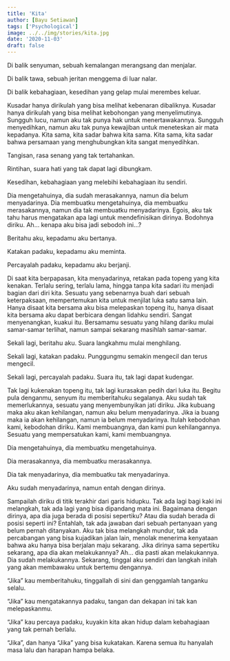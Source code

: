 ```yaml
---
title: 'Kita'
author: [Bayu Setiawan]
tags: ['Psychological']
image: ../../img/stories/kita.jpg
date: '2020-11-03'
draft: false
---
```


Di balik senyuman, sebuah kemalangan merangsang dan menjalar.

Di balik tawa, sebuah jeritan menggema di luar nalar.

Di balik kebahagiaan, kesedihan yang gelap mulai merembes keluar.

Kusadar hanya dirikulah yang bisa melihat kebenaran dibaliknya. Kusadar hanya dirikulah yang bisa melihat kebohongan yang menyelimutinya. Sungguh lucu, namun aku tak punya hak untuk menertawakannya. Sungguh menyedihkan, namun aku tak punya kewajiban untuk meneteskan air mata kepadanya. Kita sama, kita sadar bahwa kita sama. Kita sama, kita sadar bahwa persamaan yang menghubungkan kita sangat menyedihkan.

Tangisan, rasa senang yang tak tertahankan. 

Rintihan, suara hati yang tak dapat lagi dibungkam. 

Kesedihan, kebahagiaan yang melebihi kebahagiaan itu sendiri. 

Dia mengetahuinya, dia sudah merasakannya, namun dia belum menyadarinya. Dia membuatku mengetahuinya, dia membuatku merasakannya, namun dia tak membuatku menyadarinya. Egois, aku tak tahu harus mengatakan apa lagi untuk mendefinisikan dirinya. Bodohnya diriku. Ah… kenapa aku bisa jadi sebodoh ini…?

Beritahu aku, kepadamu aku bertanya.

Katakan padaku, kepadamu aku meminta.

Percayalah padaku, kepadamu aku berjanji.

Di saat kita berpapasan, kita menyadarinya, retakan pada topeng yang kita kenakan. Terlalu sering, terlalu lama, hingga tanpa kita sadari itu menjadi bagian dari diri kita. Sesuatu yang sebenarnya buah dari sebuah keterpaksaan, mempertemukan kita untuk menjilat luka satu sama lain. Hanya disaat kita bersama aku bisa melepaskan topeng itu, hanya disaat kita bersama aku dapat berbicara dengan lidahku sendiri. Sangat menyenangkan, kuakui itu. Bersamamu sesuatu yang hilang dariku mulai samar-samar terlihat, namun sampai sekarang masihlah samar-samar.

Sekali lagi, beritahu aku. Suara langkahmu mulai menghilang.

Sekali lagi, katakan padaku. Punggungmu semakin mengecil dan terus mengecil.

Sekali lagi, percayalah padaku. Suara itu, tak lagi dapat kudengar.

Tak lagi kukenakan topeng itu, tak lagi kurasakan pedih dari luka itu. Begitu pula denganmu, senyum itu memberitahuku segalanya. Aku sudah tak memerlukannya, sesuatu yang menyembunyikan jati diriku. Jika kubuang maka aku akan kehilangan, namun aku belum menyadarinya. Jika ia buang maka ia akan kehilangan, namun ia belum menyadarinya. Itulah kebodohan kami, kebodohan diriku. Kami membuangnya, dan kami pun kehilangannya. Sesuatu yang mempersatukan kami, kami membuangnya.

Dia mengetahuinya, dia membuatku mengetahuinya.

Dia merasakannya, dia membuatku merasakannya.

Dia tak menyadarinya, dia membuatku tak menyadarinya.

Aku sudah menyadarinya, namun entah dengan dirinya.

Sampailah diriku di titik terakhir dari garis hidupku. Tak ada lagi bagi kaki ini melangkah, tak ada lagi yang bisa dipandang mata ini. Bagaimana dengan dirinya, apa dia juga berada di posisi sepertiku? Atau dia sudah berada di posisi seperti ini? Entahlah, tak ada jawaban dari sebuah pertanyaan yang belum pernah ditanyakan. Aku tak bisa melangkah mundur, tak ada percabangan yang bisa kujadikan jalan lain, menolak menerima kenyataan bahwa aku hanya bisa berjalan maju sekarang. Jika dirinya sama sepertiku sekarang, apa dia akan melakukannya? Ah… dia pasti akan melakukannya. Dia sudah melakukannya. Sekarang, tinggal aku sendiri dan langkah inilah yang akan membawaku untuk bertemu dengannya.

“Jika” kau memberitahuku, tinggallah di sini dan genggamlah tanganku selalu.

“Jika” kau mengatakannya padaku, tangan dan dekapan ini tak kan melepaskanmu.

“Jika” kau percaya padaku, kuyakin kita akan hidup dalam kebahagiaan yang tak pernah berlalu.

“Jika”, dan hanya “Jika” yang bisa kukatakan. Karena semua itu hanyalah masa lalu dan harapan hampa belaka.
